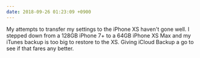 ```yaml
---
date: 2018-09-26 01:23:09 +0900
---
```

My attempts to transfer my settings to the iPhone XS haven't gone well. I stepped down from a 128GB iPhone 7+ to a 64GB iPhone XS Max and my iTunes backup is too big to restore to the XS. Giving iCloud Backup a go to see if that fares any better.
